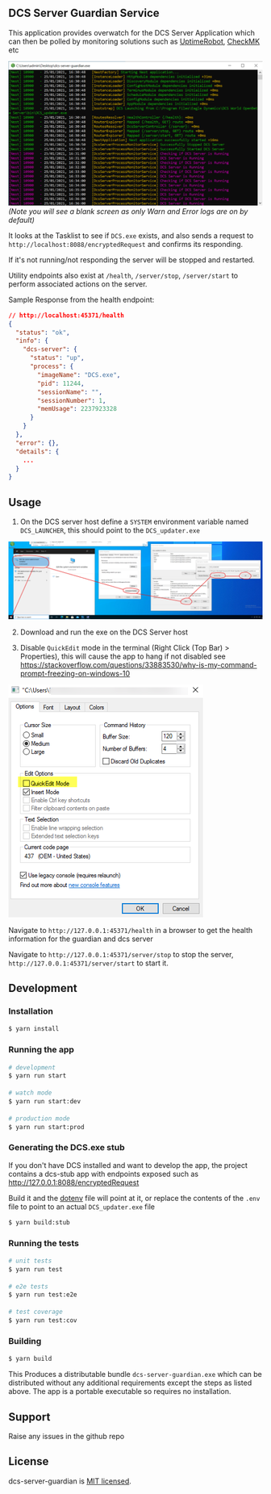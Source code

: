 ## DCS Server Guardian Service

This application provides overwatch for the DCS Server Application which can then be polled by
monitoring solutions such as [UptimeRobot](https://uptimerobot.com/),
[CheckMK](https://checkmk.com/) etc

![img](img.png)
_(Note you will see a blank screen as only Warn and Error logs are on by default)_

It looks at the Tasklist to see if `DCS.exe` exists, and also sends a request to
`http://localhost:8088/encryptedRequest` and confirms its responding.

If it's not running/not responding the server will be stopped and restarted.

Utility endpoints also exist at `/health`, `/server/stop`, `/server/start` to perform associated
actions on the server.

Sample Response from the health endpoint:

```json
// http://localhost:45371/health
{
  "status": "ok",
  "info": {
    "dcs-server": {
      "status": "up",
      "process": {
        "imageName": "DCS.exe",
        "pid": 11244,
        "sessionName": "",
        "sessionNumber": 1,
        "memUsage": 2237923328
      }
    }
  },
  "error": {},
  "details": {
    ...
  }
}
```

## Usage

1. On the DCS server host define a `SYSTEM` environment variable named `DCS_LAUNCHER`, this should
   point to the `DCS_updater.exe`

![envar](envar.png)

2. Download and run the exe on the DCS Server host

3. Disable `QuickEdit` mode in the terminal (Right Click (Top Bar) > Properties), this will cause
   the app to hang if not disabled
   see https://stackoverflow.com/questions/33883530/why-is-my-command-prompt-freezing-on-windows-10

![qem](qem.png)

Navigate to `http://127.0.0.1:45371/health` in a browser to get the health information for the
guardian and dcs server

Navigate to `http://127.0.0.1:45371/server/stop` to stop the
server, `http://127.0.0.1:45371/server/start` to start it.

## Development

### Installation

```bash
$ yarn install
```

### Running the app

```bash
# development
$ yarn run start

# watch mode
$ yarn run start:dev

# production mode
$ yarn run start:prod
```

### Generating the DCS.exe stub

If you don't have DCS installed and want to develop the app, the project contains a dcs-stub app
with endpoints exposed such as http://127.0.0.1:8088/encryptedRequest

Build it and the [dotenv](.env) file will point at it, or replace the contents of the `.env`
file to point to an actual `DCS_updater.exe` file

```bash
$ yarn build:stub
```

### Running the tests

```bash
# unit tests
$ yarn run test

# e2e tests
$ yarn run test:e2e

# test coverage
$ yarn run test:cov
```

### Building

```bash
$ yarn build
```

This Produces a distributable bundle `dcs-server-guardian.exe` which can be distributed without any
additional requirements except the steps as listed above. The app is a portable executable so
requires no installation.

## Support

Raise any issues in the github repo

## License

dcs-server-guardian is [MIT licensed](LICENSE).
